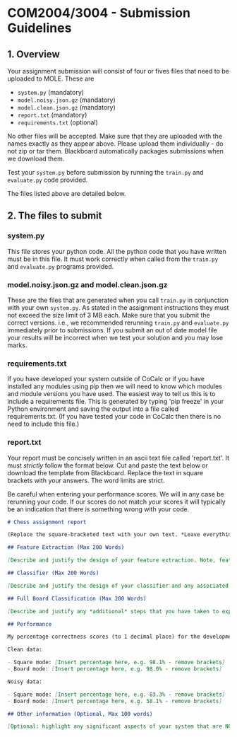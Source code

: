 # COM2004/3004 - Submission Guidelines

## 1. Overview

Your assignment submission will consist of four or fives files that need to be uploaded to MOLE. These are

- `system.py` (mandatory)
- `model.noisy.json.gz` (mandatory)
- `model.clean.json.gz` (mandatory)
- `report.txt` (mandatory)
- `requirements.txt` (optional)

No other files will be accepted. Make sure that they are uploaded with the names exactly as they appear above. Please upload them individually - do not zip or tar them.  Blackboard automatically packages submissions when we download them.

Test your `system.py` before submission by running the `train.py` and `evaluate.py` code provided. 

The files listed above are detailed below.

## 2. The files to submit

### system.py

This file stores your python code. All the python code that you have written must be in this file. It must work correctly when called from the `train.py` and `evaluate.py` programs provided.

### model.noisy.json.gz and model.clean.json.gz 

These are the files that are generated when you call `train.py` in conjunction with your own `system.py`. As stated in the assignment instructions they must not exceed the size limit of 3 MB each. Make sure that you submit the correct versions. i.e., we recommended rerunning `train.py` and `evaluate.py` immediately prior to submissions. If you submit an out of date model file your results will be incorrect when we test your solution and you may lose marks.

### requirements.txt

If you have developed your system outside of CoCalc or if you have installed any modules using pip then we will need to know which modules and module versions you have used. The easiest way to tell us this is to include a requirements file. This is generated by typing 'pip freeze' in your Python environment and saving the output into a file called requirements.txt. (If you have tested your code in CoCalc then there is no need to include this file.)

### report.txt

Your report must be concisely written in an ascii text file called 'report.txt'. It must *strictly* follow the format below. Cut and paste the text below or download the template from Blackboard. Replace the text in square brackets with your answers. The word limits are strict.

Be careful when entering your performance scores. We will in any case be rerunning your code. If our scores do not match your scores it will typically be an indication that there is something wrong with your code. 

```markdown
# Chess assignment report

(Replace the square-bracketed text with your own text. *Leave everything else unchanged.* Note, the reports are parsed to check word limits, etc. Changing the format may cause the parsing to fail.)

## Feature Extraction (Max 200 Words)

[Describe and justify the design of your feature extraction. Note, feature extraction includes all the steps that you have taken to produce the 10-dimensional feature vector starting from the initial image of the page.]

## Classifier (Max 200 Words)

[Describe and justify the design of your classifier and any associated classifier training stage.]

## Full Board Classification (Max 200 Words)

[Describe and justify any *additional* steps that you have taken to exploit the additional information available in full board classification mode.]

## Performance

My percentage correctness scores (to 1 decimal place) for the development data are as follows.

Clean data:

- Square mode: [Insert percentage here, e.g. 98.1% - remove brackets]
- Board mode: [Insert percentage here, e.g. 98.0% - remove brackets]

Noisy data:

- Square mode: [Insert percentage here, e.g. 83.3% - remove brackets]
- Board mode: [Insert percentage here, e.g. 58.1% - remove brackets]

## Other information (Optional, Max 100 words)

[Optional: highlight any significant aspects of your system that are NOT covered in the sections above]
```
